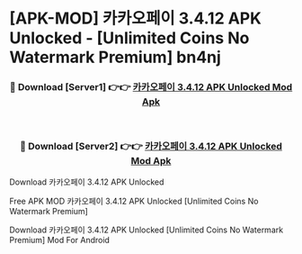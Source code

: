 # [APK-MOD] 카카오페이 3.4.12 APK Unlocked - [Unlimited Coins No Watermark Premium] bn4nj



<div align="center">
<h3>🔴 Download [Server1] 👉👉 <a href="https://momento.my/?title=카카오페이_3.4.12_APK_Unlocked">카카오페이 3.4.12 APK Unlocked Mod Apk</a></h3><br>

<h3>🔴 Download [Server2] 👉👉 <a href="https://momento.my/?title=카카오페이_3.4.12_APK_Unlocked">카카오페이 3.4.12 APK Unlocked Mod Apk</a></h3>
</div>



Download 카카오페이 3.4.12 APK Unlocked 

Free APK MOD 카카오페이 3.4.12 APK Unlocked [Unlimited Coins No Watermark Premium]

Download 카카오페이 3.4.12 APK Unlocked [Unlimited Coins No Watermark Premium] Mod For Android

